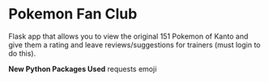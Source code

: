# Pokemon Fan Club
Flask app that allows you to view the original 151 Pokemon of Kanto and give them a rating and leave reviews/suggestions for trainers (must login to do this).  

**New Python Packages Used**
requests
emoji

